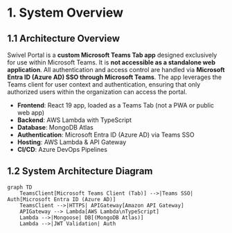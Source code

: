 # 1. System Overview

## 1.1 Architecture Overview

Swivel Portal is a **custom Microsoft Teams Tab app** designed exclusively for use within Microsoft Teams. It is **not accessible as a standalone web application**. All authentication and access control are handled via **Microsoft Entra ID (Azure AD) SSO through Microsoft Teams**. The app leverages the Teams client for user context and authentication, ensuring that only authorized users within the organization can access the portal.

- **Frontend**: React 19 app, loaded as a Teams Tab (not a PWA or public web app)
- **Backend**: AWS Lambda with TypeScript
- **Database**: MongoDB Atlas
- **Authentication**: Microsoft Entra ID (Azure AD) via Teams SSO
- **Hosting**: AWS Lambda & API Gateway
- **CI/CD**: Azure DevOps Pipelines

## 1.2 System Architecture Diagram

```mermaid
graph TD
    TeamsClient[Microsoft Teams Client (Tab)] -->|Teams SSO| Auth[Microsoft Entra ID (Azure AD)]
    TeamsClient -->|HTTPS| APIGateway[Amazon API Gateway]
    APIGateway --> Lambda[AWS Lambda\nTypeScript]
    Lambda -->|Mongoose| DB[(MongoDB Atlas)]
    Lambda -->|JWT Validation| Auth
```
